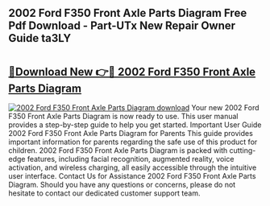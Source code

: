 ## 2002 Ford F350 Front Axle Parts Diagram Free Pdf Download - Part-UTx New Repair Owner Guide ta3LY

# <h2><a href="http://dfsti1e.blite.top/?on=2002+Ford+F350+Front+Axle+Parts+Diagram">🔗Download New 👉🔴 2002 Ford F350 Front Axle Parts Diagram</a></h2>

[![2002 Ford F350 Front Axle Parts Diagram download](https://i.imgur.com/lujVjoI.png)](http://dfsti1e.blite.top/?on=2002+Ford+F350+Front+Axle+Parts+Diagram)
Your new 2002 Ford F350 Front Axle Parts Diagram is now ready to use. This user manual provides a step-by-step guide to help you get started. Important User Guide 2002 Ford F350 Front Axle Parts Diagram for Parents This guide provides important information for parents regarding the safe use of this product for children. 2002 Ford F350 Front Axle Parts Diagram is packed with cutting-edge features, including facial recognition, augmented reality, voice activation, and wireless charging, all easily accessible through the intuitive user interface. Contact Us for Assistance 2002 Ford F350 Front Axle Parts Diagram. Should you have any questions or concerns, please do not hesitate to contact our dedicated customer support team.
